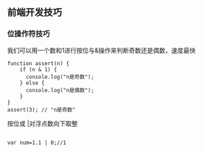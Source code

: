 
## 前端开发技巧

### 位操作符技巧

我们可以用一个数和1进行按位与&操作来判断奇数还是偶数，速度最快

```
function assert(n) {
	if (n & 1) {
	  console.log("n是奇数");
	} else {
	  console.log("n是偶数");
	}
}
assert(3); // "n是奇数"
```
按位或 |对浮点数向下取整
```

var num=1.1 | 0;//1

```

